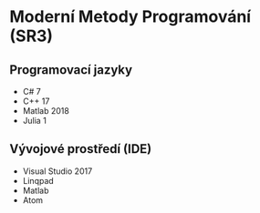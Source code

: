 # Moderní Metody Programování (SR3)

## Programovací jazyky 

* C# 7
* C++ 17
* Matlab 2018
* Julia 1

## Vývojové prostředí (IDE)

* Visual Studio 2017
* Linqpad
* Matlab
* Atom 
